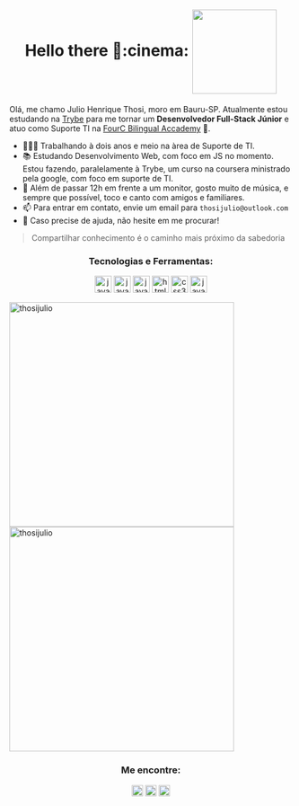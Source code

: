 <h1 align="center">Hello there 👋:cinema: <img src="https://media.giphy.com/media/3ornk57KwDXf81rjWM/giphy.gif" width="150" align=center>
</h1>

Olá, me chamo Julio Henrique Thosi, moro em Bauru-SP. Atualmente estou estudando na [Trybe](https://betrybe.com/) para me tornar um **Desenvolvedor Full-Stack Júnior** e atuo como Suporte TI na [FourC Bilingual Accademy](http://hotsite.escolafourc.com.br/) 🚀.

- 👨🏻‍💻 Trabalhando à dois anos e meio na àrea de Suporte de TI.
- :books: Estudando Desenvolvimento Web, com foco em JS no momento. Estou fazendo, paralelamente à Trybe, um curso na coursera ministrado pela google, com foco em suporte de TI.
- :guitar: Além de passar 12h em frente a um monitor, gosto muito de música, e sempre que possível, toco e canto com amigos e familiares.
- 📫 Para entrar em contato, envie um email para `thosijulio@outlook.com`
- 💬 Caso precise de ajuda, não hesite em me procurar! 
> Compartilhar conhecimento é o caminho mais próximo da sabedoria

<h3 align=center>Tecnologias e Ferramentas:</h3>

<p align="center">
<img src="https://devicons.github.io/devicon/devicon.git/icons/windows8/windows8-original.svg" alt="javascript" width="30" height="30"/>
<img src="https://devicons.github.io/devicon/devicon.git/icons/linux/linux-original.svg" alt="javascript" width="30" height="30"/>
<img src="https://devicons.github.io/devicon/devicon.git/icons/github/github-original.svg" alt="javascript" width="30" height="30"/>
<img src="https://devicons.github.io/devicon/devicon.git/icons/html5/html5-original-wordmark.svg" alt="html5"  width="30" height="30"/>
<img src="https://devicons.github.io/devicon/devicon.git/icons/css3/css3-original-wordmark.svg" alt="css3"  width="30" height="30"/>
 <img src="https://devicons.github.io/devicon/devicon.git/icons/javascript/javascript-original.svg" alt="javascript" width="30" height="30"/>
</p>

<a href="https://github.com/thosijulio">
  <img align="center" width=400 src="https://github-readme-stats.vercel.app/api?username=thosijulio&show_icons=true&theme=dracula" alt="thosijulio" />
</a>
<a href="https://github.com/thosijulio">
  <img align="center" width=400 src="https://github-readme-stats.vercel.app/api/top-langs/?username=thosijulio&layout=compact&theme=dracula" alt="thosijulio" />
</a>

<h3 align=center>Me encontre:</h3>

<p align=center>
<a href="https://www.linkedin.com/in/thosijulio/" target="blank"><img align="center" src="https://cdn.jsdelivr.net/npm/simple-icons@3.0.1/icons/linkedin.svg" alt="thosijulio" height="20" width="20" /></a>
<a href="https://www.github.com/thosijulio/" target="blank"><img align="center" src="https://cdn.jsdelivr.net/npm/simple-icons@3.0.1/icons/github.svg" alt="thosijulio" height="20" width="20" /></a>
<a href="https://www.instagram.com/thosijulio" target="blank"><img align="center" src="https://cdn.jsdelivr.net/npm/simple-icons@3.0.1/icons/instagram.svg" alt="thosijulio" height="20" width="20" /></a>
 </p>
